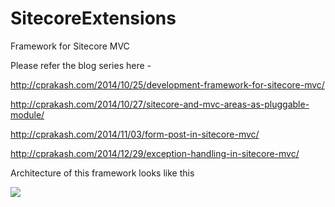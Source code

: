 SitecoreExtensions
==================

Framework for Sitecore MVC

Please refer the blog series here - 

http://cprakash.com/2014/10/25/development-framework-for-sitecore-mvc/

http://cprakash.com/2014/10/27/sitecore-and-mvc-areas-as-pluggable-module/

http://cprakash.com/2014/11/03/form-post-in-sitecore-mvc/

http://cprakash.com/2014/12/29/exception-handling-in-sitecore-mvc/

Architecture of this framework looks like this 

<img src="https://cprakash.files.wordpress.com/2014/10/sitecore-solution-architecture.png" />
